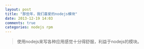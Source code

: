 ```yaml
---
layout: post
title: "那些年，我们喜爱的nodejs模块"
date: 2013-12-19 14:03
comments: true
categories: nodejs rpm
---
```


>使用nodejs来写各种应用感觉十分得舒服，利益于nodejs的模块。